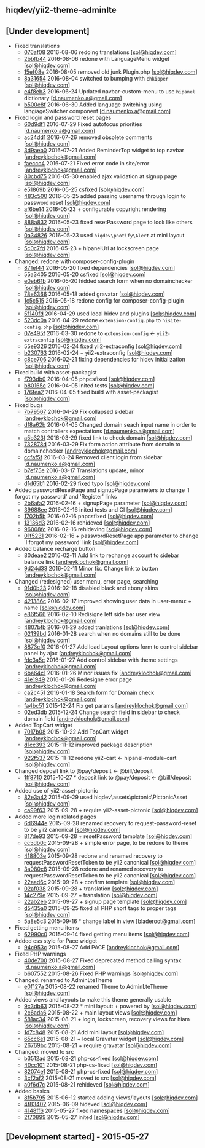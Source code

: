 hiqdev/yii2-theme-adminlte
--------------------------

## [Under development]

- Fixed translations
    - [076af08] 2016-08-06 redoing translations [sol@hiqdev.com]
    - [2bbfb44] 2016-08-06 redone with LanguageMenu widget [sol@hiqdev.com]
    - [15ef08e] 2016-08-05 removed old junk Plugin.php [sol@hiqdev.com]
    - [8a31654] 2016-08-04 switched to bumping with `chkipper` [sol@hiqdev.com]
    - [e4f8eb3] 2016-06-24 Updated navbar-custom-menu to use `hipanel` dictionary [d.naumenko.a@gmail.com]
    - [b500e8f] 2016-06-30 Added language switching using langiageSwitcher component [d.naumenko.a@gmail.com]
- Fixed login and password reset pages
    - [60d9df1] 2016-07-29 Fixed autofocus priorities [d.naumenko.a@gmail.com]
    - [ac24dd1] 2016-07-26 removed obsolete comments [sol@hiqdev.com]
    - [3d9aeb0] 2016-07-21 Added ReminderTop widget to top navbar [andreyklochok@gmail.com]
    - [faeccc4] 2016-07-21 Fixed error code in site/error [andreyklochok@gmail.com]
    - [80cbd75] 2016-05-30 enabled ajax validation at signup page [sol@hiqdev.com]
    - [e51869b] 2016-05-25 csfixed [sol@hiqdev.com]
    - [483c500] 2016-05-25 added passing username through login to password reset [sol@hiqdev.com]
    - [af6be14] 2016-05-23 + configurable copyright rendering [sol@hiqdev.com]
    - [888a832] 2016-05-23 fixed resetPassword page to look like others [sol@hiqdev.com]
    - [0a34826] 2016-05-23 used `hiqdev\pnotify\Alert` at mini layout [sol@hiqdev.com]
    - [5c0c7fd] 2016-05-23 + hipanelUrl at lockscreen page [sol@hiqdev.com]
- Changed: redone with composer-config-plugin
    - [871ef44] 2016-05-20 fixed dependencies [sol@hiqdev.com]
    - [55a3405] 2016-05-20 csfixed [sol@hiqdev.com]
    - [e0eb61b] 2016-05-20 hidded search form when no domainchecker [sol@hiqdev.com]
    - [78e6366] 2016-05-18 added gravatar [sol@hiqdev.com]
    - [1c5c515] 2016-05-18 redone config for composer-config-plugin [sol@hiqdev.com]
    - [5f140fd] 2016-04-29 used local hidev and plugins [sol@hiqdev.com]
    - [523dc0a] 2016-04-29 redone `extension-config.php` to `hisite-config.php` [sol@hiqdev.com]
    - [07e495f] 2016-03-30 redone to `extension-config` <- `yii2-extraconfig` [sol@hiqdev.com]
    - [55e9326] 2016-02-24 fixed yii2-extraconfig [sol@hiqdev.com]
    - [b230763] 2016-02-24 + yii2-extraconfig [sol@hiqdev.com]
    - [c8ce706] 2016-02-21 fixing dependencies for hidev initialization [sol@hiqdev.com]
- Fixed build with asset-packagist
    - [f793db0] 2016-04-05 phpcsfixed [sol@hiqdev.com]
    - [b80165c] 2016-04-05 inited tests [sol@hiqdev.com]
    - [176fea2] 2016-04-05 fixed build with asset-packagist [sol@hiqdev.com]
- Fixed bugs
    - [7b79567] 2016-04-29 Fix collapsed sidebar [andreyklochok@gmail.com]
    - [df8a62b] 2016-04-05 Changed domain seach input name in order to match controllers expectations [d.naumenko.a@gmail.com]
    - [a5b323f] 2016-03-29 fixed link to check domain [sol@hiqdev.com]
    - [732878d] 2016-03-29 Fix form action attribute from domain to domainchecker [andreyklochok@gmail.com]
    - [ccfaf5f] 2016-03-24 Removed client login from sidebar [d.naumenko.a@gmail.com]
    - [b7ef75e] 2016-03-17 Translations update, minor [d.naumenko.a@gmail.com]
    - [d1d65b1] 2016-02-29 fixed typo [sol@hiqdev.com]
- Added passwordResetPage and signupPage parameters to change 'I forgot my password' and 'Register' links
    - [2b6afa2] 2016-02-16 + signupPage parameter [sol@hiqdev.com]
    - [39688ee] 2016-02-16 inited tests and CI [sol@hiqdev.com]
    - [1702b5b] 2016-02-16 phpcsfixed [sol@hiqdev.com]
    - [13136d3] 2016-02-16 rehideved [sol@hiqdev.com]
    - [96008fc] 2016-02-16 rehideving [sol@hiqdev.com]
    - [01f5231] 2016-02-16 + passwordResetPage app parameter to change 'I forgot my password' link [sol@hiqdev.com]
- Added balance recharge button
    - [80deae2] 2016-02-11 Add link to rechange account to sidebar balance link [andreyklochok@gmail.com]
    - [9d24d33] 2016-02-11 Minor fix. Change link to button [andreyklochok@gmail.com]
- Changed (redesigned) user menu, error page, searching
    - [91d0b23] 2016-02-18 disabled black and ebony skins [sol@hiqdev.com]
    - [421386c] 2016-02-17 improved showing user data in user-menu: + name [sol@hiqdev.com]
    - [e86f566] 2016-02-10 Redisigne left side bar user view [andreyklochok@gmail.com]
    - [4807bfb] 2016-01-29 added tranlations [sol@hiqdev.com]
    - [02139bd] 2016-01-28 search when no domains still to be done [sol@hiqdev.com]
    - [8873cf0] 2016-01-27 Add load Layout options form to control sidebar panel by ajax [andreyklochok@gmail.com]
    - [fdc3a5c] 2016-01-27 Add control sidebar with theme settings [andreyklochok@gmail.com]
    - [6ba64c1] 2016-01-26 Minor issues fix [andreyklochok@gmail.com]
    - [41e1949] 2016-01-26 Redesigne error page [andreyklochok@gmail.com]
    - [ca2c451] 2016-01-18 Search form for Domain check [andreyklochok@gmail.com]
    - [fa4bc51] 2015-12-24 Fix get params [andreyklochok@gmail.com]
    - [02ed3db] 2015-12-24 Change search field in sidebar to check domain field [andreyklochok@gmail.com]
- Added TopCart widget
    - [7017b08] 2015-10-22 Add TopCart widget [andreyklochok@gmail.com]
    - [d1cc393] 2015-11-12 improved package description [sol@hiqdev.com]
    - [922f537] 2015-11-12 redone yii2-cart <- hipanel-module-cart [sol@hiqdev.com]
- Changed deposit link to @pay/deposit <- @bill/deposit
    - [1ff8710] 2015-10-27 * deposit link to @pay/deposit <- @bill/deposit [sol@hiqdev.com]
- Added use of yii2-asset-pictonic
    - [82e3a42] 2015-09-29 used hiqdev\assets\pictonic\PictonicAsset [sol@hiqdev.com]
    - [ca99f63] 2015-09-28 + require yii2-asset-pictonic [sol@hiqdev.com]
- Added more login related pages
    - [6d6944e] 2015-09-28 renamed recovery to request-password-reset to be yii2 canonical [sol@hiqdev.com]
    - [817de93] 2015-09-28 + resetPassword template [sol@hiqdev.com]
    - [cc5db0c] 2015-09-28 + simple error page, to be redone to theme [sol@hiqdev.com]
    - [418803e] 2015-09-28 redone and renamed recovery to requestPasswordResetToken to be yii2 canonical [sol@hiqdev.com]
    - [3a080c8] 2015-09-28 redone and renamed recovery to requestPasswordResetToken to be yii2 canonical [sol@hiqdev.com]
    - [22aad6c] 2015-09-28 + confirm template [sol@hiqdev.com]
    - [02af038] 2015-09-28 + translation [sol@hiqdev.com]
    - [14c279e] 2015-09-27 + translation [sol@hiqdev.com]
    - [22ab2eb] 2015-09-27 + signup page template [sol@hiqdev.com]
    - [d5435a0] 2015-09-25 fixed all PHP short tags to proper tags [sol@hiqdev.com]
    - [5a8e5c3] 2015-09-16 * change label in view [bladeroot@gmail.com]
- Fixed getting menu items
    - [62990c0] 2015-09-14 fixed getting menu items [sol@hiqdev.com]
- Added css style for Pace widget
    - [94c953c] 2015-08-27 Add PACE [andreyklochok@gmail.com]
- Fixed PHP warnings
    - [40de700] 2015-08-27 Fixed deprecated method calling syntax [d.naumenko.a@gmail.com]
    - [b607552] 2015-08-26 Fixed PHP warnings [sol@hiqdev.com]
- Changed: renamed to AdminLteTheme
    - [e0f127a] 2015-08-22 renamed Theme to AdminLteTheme [sol@hiqdev.com]
- Added views and layouts to make this theme generally usable
    - [9c3db63] 2015-08-22 * mini layout: + powered by [sol@hiqdev.com]
    - [2c6ada6] 2015-08-22 + main layout views [sol@hiqdev.com]
    - [581ac34] 2015-08-21 + login, lockscreen, recovery views for hiam [sol@hiqdev.com]
    - [1d7c848] 2015-08-21 Add mini layout [sol@hiqdev.com]
    - [65cc6e1] 2015-08-21 + local Gravatar widget [sol@hiqdev.com]
    - [26769bc] 2015-08-21 + require gravatar [sol@hiqdev.com]
- Changed: moved to src
    - [b3512ad] 2015-08-21 php-cs-fixed [sol@hiqdev.com]
    - [40cc101] 2015-08-21 php-cs-fixed [sol@hiqdev.com]
    - [82074e1] 2015-08-21 php-cs-fixed [sol@hiqdev.com]
    - [3cf2af2] 2015-08-21 moved to src [sol@hiqdev.com]
    - [a0f6d7c] 2015-08-21 rehideved [sol@hiqdev.com]
- Added basics
    - [8f5b795] 2015-06-12 started adding views/layouts [sol@hiqdev.com]
    - [4f83402] 2015-06-09 hideved [sol@hiqdev.com]
    - [4148ff6] 2015-05-27 fixed namespaces [sol@hiqdev.com]
    - [2f70899] 2015-05-27 inited [sol@hiqdev.com]

## [Development started] - 2015-05-27

[e51869b]: https://github.com/hiqdev/yii2-theme-adminlte/commit/e51869b
[483c500]: https://github.com/hiqdev/yii2-theme-adminlte/commit/483c500
[af6be14]: https://github.com/hiqdev/yii2-theme-adminlte/commit/af6be14
[888a832]: https://github.com/hiqdev/yii2-theme-adminlte/commit/888a832
[0a34826]: https://github.com/hiqdev/yii2-theme-adminlte/commit/0a34826
[5c0c7fd]: https://github.com/hiqdev/yii2-theme-adminlte/commit/5c0c7fd
[871ef44]: https://github.com/hiqdev/yii2-theme-adminlte/commit/871ef44
[55a3405]: https://github.com/hiqdev/yii2-theme-adminlte/commit/55a3405
[e0eb61b]: https://github.com/hiqdev/yii2-theme-adminlte/commit/e0eb61b
[78e6366]: https://github.com/hiqdev/yii2-theme-adminlte/commit/78e6366
[1c5c515]: https://github.com/hiqdev/yii2-theme-adminlte/commit/1c5c515
[5f140fd]: https://github.com/hiqdev/yii2-theme-adminlte/commit/5f140fd
[523dc0a]: https://github.com/hiqdev/yii2-theme-adminlte/commit/523dc0a
[07e495f]: https://github.com/hiqdev/yii2-theme-adminlte/commit/07e495f
[55e9326]: https://github.com/hiqdev/yii2-theme-adminlte/commit/55e9326
[b230763]: https://github.com/hiqdev/yii2-theme-adminlte/commit/b230763
[c8ce706]: https://github.com/hiqdev/yii2-theme-adminlte/commit/c8ce706
[f793db0]: https://github.com/hiqdev/yii2-theme-adminlte/commit/f793db0
[b80165c]: https://github.com/hiqdev/yii2-theme-adminlte/commit/b80165c
[176fea2]: https://github.com/hiqdev/yii2-theme-adminlte/commit/176fea2
[7b79567]: https://github.com/hiqdev/yii2-theme-adminlte/commit/7b79567
[df8a62b]: https://github.com/hiqdev/yii2-theme-adminlte/commit/df8a62b
[a5b323f]: https://github.com/hiqdev/yii2-theme-adminlte/commit/a5b323f
[732878d]: https://github.com/hiqdev/yii2-theme-adminlte/commit/732878d
[ccfaf5f]: https://github.com/hiqdev/yii2-theme-adminlte/commit/ccfaf5f
[b7ef75e]: https://github.com/hiqdev/yii2-theme-adminlte/commit/b7ef75e
[d1d65b1]: https://github.com/hiqdev/yii2-theme-adminlte/commit/d1d65b1
[2b6afa2]: https://github.com/hiqdev/yii2-theme-adminlte/commit/2b6afa2
[39688ee]: https://github.com/hiqdev/yii2-theme-adminlte/commit/39688ee
[1702b5b]: https://github.com/hiqdev/yii2-theme-adminlte/commit/1702b5b
[13136d3]: https://github.com/hiqdev/yii2-theme-adminlte/commit/13136d3
[96008fc]: https://github.com/hiqdev/yii2-theme-adminlte/commit/96008fc
[01f5231]: https://github.com/hiqdev/yii2-theme-adminlte/commit/01f5231
[80deae2]: https://github.com/hiqdev/yii2-theme-adminlte/commit/80deae2
[9d24d33]: https://github.com/hiqdev/yii2-theme-adminlte/commit/9d24d33
[91d0b23]: https://github.com/hiqdev/yii2-theme-adminlte/commit/91d0b23
[421386c]: https://github.com/hiqdev/yii2-theme-adminlte/commit/421386c
[e86f566]: https://github.com/hiqdev/yii2-theme-adminlte/commit/e86f566
[4807bfb]: https://github.com/hiqdev/yii2-theme-adminlte/commit/4807bfb
[02139bd]: https://github.com/hiqdev/yii2-theme-adminlte/commit/02139bd
[8873cf0]: https://github.com/hiqdev/yii2-theme-adminlte/commit/8873cf0
[fdc3a5c]: https://github.com/hiqdev/yii2-theme-adminlte/commit/fdc3a5c
[6ba64c1]: https://github.com/hiqdev/yii2-theme-adminlte/commit/6ba64c1
[41e1949]: https://github.com/hiqdev/yii2-theme-adminlte/commit/41e1949
[ca2c451]: https://github.com/hiqdev/yii2-theme-adminlte/commit/ca2c451
[fa4bc51]: https://github.com/hiqdev/yii2-theme-adminlte/commit/fa4bc51
[02ed3db]: https://github.com/hiqdev/yii2-theme-adminlte/commit/02ed3db
[7017b08]: https://github.com/hiqdev/yii2-theme-adminlte/commit/7017b08
[d1cc393]: https://github.com/hiqdev/yii2-theme-adminlte/commit/d1cc393
[922f537]: https://github.com/hiqdev/yii2-theme-adminlte/commit/922f537
[1ff8710]: https://github.com/hiqdev/yii2-theme-adminlte/commit/1ff8710
[82e3a42]: https://github.com/hiqdev/yii2-theme-adminlte/commit/82e3a42
[ca99f63]: https://github.com/hiqdev/yii2-theme-adminlte/commit/ca99f63
[6d6944e]: https://github.com/hiqdev/yii2-theme-adminlte/commit/6d6944e
[817de93]: https://github.com/hiqdev/yii2-theme-adminlte/commit/817de93
[cc5db0c]: https://github.com/hiqdev/yii2-theme-adminlte/commit/cc5db0c
[418803e]: https://github.com/hiqdev/yii2-theme-adminlte/commit/418803e
[3a080c8]: https://github.com/hiqdev/yii2-theme-adminlte/commit/3a080c8
[22aad6c]: https://github.com/hiqdev/yii2-theme-adminlte/commit/22aad6c
[02af038]: https://github.com/hiqdev/yii2-theme-adminlte/commit/02af038
[14c279e]: https://github.com/hiqdev/yii2-theme-adminlte/commit/14c279e
[22ab2eb]: https://github.com/hiqdev/yii2-theme-adminlte/commit/22ab2eb
[d5435a0]: https://github.com/hiqdev/yii2-theme-adminlte/commit/d5435a0
[5a8e5c3]: https://github.com/hiqdev/yii2-theme-adminlte/commit/5a8e5c3
[62990c0]: https://github.com/hiqdev/yii2-theme-adminlte/commit/62990c0
[94c953c]: https://github.com/hiqdev/yii2-theme-adminlte/commit/94c953c
[40de700]: https://github.com/hiqdev/yii2-theme-adminlte/commit/40de700
[b607552]: https://github.com/hiqdev/yii2-theme-adminlte/commit/b607552
[e0f127a]: https://github.com/hiqdev/yii2-theme-adminlte/commit/e0f127a
[9c3db63]: https://github.com/hiqdev/yii2-theme-adminlte/commit/9c3db63
[2c6ada6]: https://github.com/hiqdev/yii2-theme-adminlte/commit/2c6ada6
[581ac34]: https://github.com/hiqdev/yii2-theme-adminlte/commit/581ac34
[1d7c848]: https://github.com/hiqdev/yii2-theme-adminlte/commit/1d7c848
[65cc6e1]: https://github.com/hiqdev/yii2-theme-adminlte/commit/65cc6e1
[26769bc]: https://github.com/hiqdev/yii2-theme-adminlte/commit/26769bc
[b3512ad]: https://github.com/hiqdev/yii2-theme-adminlte/commit/b3512ad
[40cc101]: https://github.com/hiqdev/yii2-theme-adminlte/commit/40cc101
[82074e1]: https://github.com/hiqdev/yii2-theme-adminlte/commit/82074e1
[3cf2af2]: https://github.com/hiqdev/yii2-theme-adminlte/commit/3cf2af2
[a0f6d7c]: https://github.com/hiqdev/yii2-theme-adminlte/commit/a0f6d7c
[8f5b795]: https://github.com/hiqdev/yii2-theme-adminlte/commit/8f5b795
[4f83402]: https://github.com/hiqdev/yii2-theme-adminlte/commit/4f83402
[4148ff6]: https://github.com/hiqdev/yii2-theme-adminlte/commit/4148ff6
[2f70899]: https://github.com/hiqdev/yii2-theme-adminlte/commit/2f70899
[60d9df1]: https://github.com/hiqdev/yii2-theme-adminlte/commit/60d9df1
[ac24dd1]: https://github.com/hiqdev/yii2-theme-adminlte/commit/ac24dd1
[3d9aeb0]: https://github.com/hiqdev/yii2-theme-adminlte/commit/3d9aeb0
[faeccc4]: https://github.com/hiqdev/yii2-theme-adminlte/commit/faeccc4
[b500e8f]: https://github.com/hiqdev/yii2-theme-adminlte/commit/b500e8f
[e4f8eb3]: https://github.com/hiqdev/yii2-theme-adminlte/commit/e4f8eb3
[80cbd75]: https://github.com/hiqdev/yii2-theme-adminlte/commit/80cbd75
[8a31654]: https://github.com/hiqdev/yii2-theme-adminlte/commit/8a31654
[076af08]: https://github.com/hiqdev/yii2-theme-adminlte/commit/076af08
[2bbfb44]: https://github.com/hiqdev/yii2-theme-adminlte/commit/2bbfb44
[15ef08e]: https://github.com/hiqdev/yii2-theme-adminlte/commit/15ef08e
